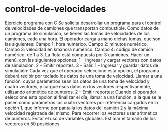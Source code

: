 # control-de-velocidades
Ejercicio programa con C
Se solicita desarrollar un programa para el control de velocidades de
camiones que transportan combustible.
Como datos de un programa de simulación, se tienen las tomas de
velocidades de los camiones, cada una hora. El operador carga a mano
dichas tomas, que son las siguientes:
Campo 1: hora numérico.
Campo 2: minutos numérico.
Campo 3: velocidad en kmxhora numérico.
Campo 4: código de camión numérico, de 1 a 3.
La flota está compuesta por 3 camiones.
Hacer un menú, con las siguientes opciones:
 1 – Ingresar y cargar vectores con datos de simulación.
 2 – Emitir reportes.
 3 – Salir.
1 – Ingresar y guardar datos de simulación:
Cada vez que el operador seleccione esta opción, el programa deberá
recibir por teclado los datos de una toma de velocidad. Llamar a una
función, cuyos parámetros sean los datos de una toma de velocidad y cuatro
vectores, y cargue esos datos en los vectores respectivamente, utilizando
aritmética de punteros.
2 – Emitir reportes:
Cuando el operador seleccione esta opción al finalizar el día, llamar a una
función, a la que se le pasen como parámetros los cuatro vectores por
referencia cargados en la opción 1, que informe por pantalla los datos del
camión 2 y la máxima velocidad registrada del mismo. Para recorrer los
vectores usar aritmética de punteros.
Evitar el uso de variables globales. Estimar el tamaño de los vectores en 50
posiciones.

